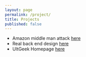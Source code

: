 ```yaml
---
layout: page
permalink: /project/
title: Projects
published: false
---
```

- Amazon middle man attack [here](/projects/amazon/)
- Real back end design [here](/projects/realhome/)
- UltGeek Homepage [here](/projects/ultgeek/)